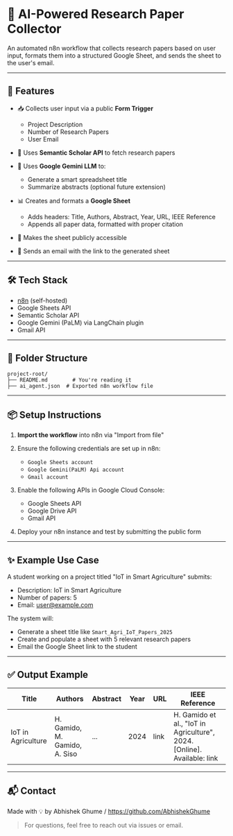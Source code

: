 # 📄 AI-Powered Research Paper Collector

An automated n8n workflow that collects research papers based on user input, formats them into a structured Google Sheet, and sends the sheet to the user's email.

---

## 🚀 Features

* 📥 Collects user input via a public **Form Trigger**

  * Project Description
  * Number of Research Papers
  * User Email
* 🤖 Uses **Semantic Scholar API** to fetch research papers
* 🧠 Uses **Google Gemini LLM** to:

  * Generate a smart spreadsheet title
  * Summarize abstracts (optional future extension)
* 📊 Creates and formats a **Google Sheet**

  * Adds headers: Title, Authors, Abstract, Year, URL, IEEE Reference
  * Appends all paper data, formatted with proper citation
* 🔗 Makes the sheet publicly accessible
* 📧 Sends an email with the link to the generated sheet

---

## 🛠 Tech Stack

* [n8n](https://n8n.io/) (self-hosted)
* Google Sheets API
* Semantic Scholar API
* Google Gemini (PaLM) via LangChain plugin
* Gmail API

---

## 📂 Folder Structure

```
project-root/
├── README.md        # You're reading it
├── ai_agent.json  # Exported n8n workflow file
```

---

## 📦 Setup Instructions

1. **Import the workflow** into n8n via "Import from file"
2. Ensure the following credentials are set up in n8n:

   * `Google Sheets account`
   * `Google Gemini(PaLM) Api account`
   * `Gmail account`
3. Enable the following APIs in Google Cloud Console:

   * Google Sheets API
   * Google Drive API
   * Gmail API
4. Deploy your n8n instance and test by submitting the public form

---

## ✨ Example Use Case

A student working on a project titled "IoT in Smart Agriculture" submits:

* Description: IoT in Smart Agriculture
* Number of papers: 5
* Email: [user@example.com](mailto:user@example.com)

The system will:

* Generate a sheet title like `Smart_Agri_IoT_Papers_2025`
* Create and populate a sheet with 5 relevant research papers
* Email the Google Sheet link to the student

---

## ✅ Output Example

| Title              | Authors                       | Abstract | Year | URL  | IEEE Reference                                                           |
| ------------------ | ----------------------------- | -------- | ---- | ---- | ------------------------------------------------------------------------ |
| IoT in Agriculture | H. Gamido, M. Gamido, A. Siso | ...      | 2024 | link | H. Gamido et al., "IoT in Agriculture", 2024. \[Online]. Available: link |

---


## 📬 Contact

Made with 💡 by Abhishek Ghume / https://github.com/AbhishekGhume

> For questions, feel free to reach out via issues or email.
